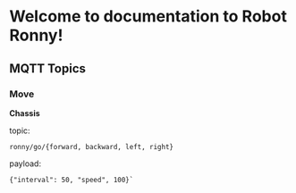 # Welcome to documentation to Robot Ronny!

## MQTT Topics
### Move
**Chassis**

topic: 
```
ronny/go/{forward, backward, left, right}
```
payload:
```
{"interval": 50, "speed", 100}`
```
